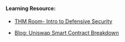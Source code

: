 #### Learning Resource:

  * [THM Room- Intro to Defensive Security](https://tryhackme.com/room/defensivesecurity)
  
  * [Blog: Uniswap Smart Contract Breakdown](https://betterprogramming.pub/uniswap-smart-contract-breakdown-ea20edf1a0ff)
